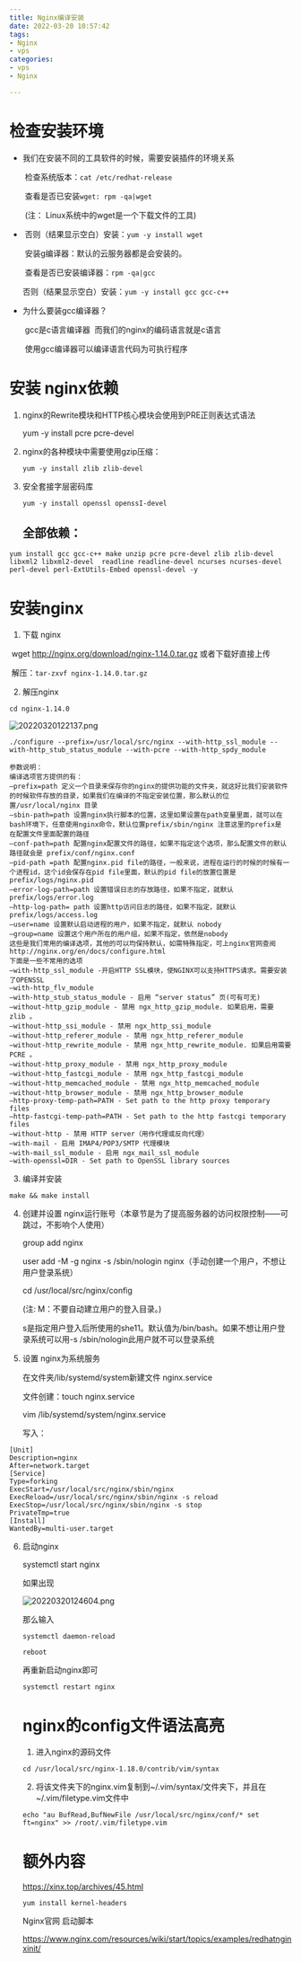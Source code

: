 ```yaml
---
title: Nginx编译安装
date: 2022-03-20 10:57:42
tags: 
- Nginx
- vps
categories:
- vps
- Nginx

---
```


# 检查安装环境

- 我们在安装不同的工具软件的时候，需要安装插件的环境关系

  ​		检查系统版本：`cat /etc/redhat-release`

  ​		查看是否已安装`wget: rpm -qa|wget`

  ​		(注： Linux系统中的wget是一个下载文件的工具)

- ​	否则（结果显示空白）安装：`yum -y install wget`

  ​		安装g编译器：默认的云服务器都是会安装的。

  ​		查看是否已安装编译器：`rpm -qa|gcc`

  ​		否则（结果显示空白）安装：`yum -y install gcc gcc-c++`

- 为什么要装gcc编译器？

  ​	gcc是c语言编译器
  ​	而我们的nginx的编码语言就是c语言

  ​	使用gcc编译器可以编译语言代码为可执行程序
  
# 安装 nginx依赖

1. nginx的Rewrite模块和HTTP核心模块会使用到PRE正则表达式语法

   yum -y install pcre pcre-devel

2. nginx的各种模块中需要使用gzip压缩：

   ```shell
   yum -y install zlib zlib-devel
   ```

   

3. 安全套接字层密码库

   ```shell
   yum -y install openssl openssI-devel
   ```
   
   ## 全部依赖：

```shell
yum install gcc gcc-c++ make unzip pcre pcre-devel zlib zlib-devel libxml2 libxml2-devel  readline readline-devel ncurses ncurses-devel perl-devel perl-ExtUtils-Embed openssl-devel -y
```

# 安装nginx

1. 下载 nginx

​	wget http://nginx.org/download/nginx-1.14.0.tar.gz 或者下载好直接上传

​	解压：`tar-zxvf nginx-1.14.0.tar.gz`

2. 解压nginx

```
cd nginx-1.14.0
```

![20220320122137.png](https://github.com/weiqh2000/blogImages/blob/main/20220320122137.png?raw=true)



```shell
./configure --prefix=/usr/local/src/nginx --with-http_ssl_module --with-http_stub_status_module --with-pcre --with-http_spdy_module
```

```shell
参数说明：
编译选项官方提供的有：
–prefix=path 定义一个目录来保存你的nginx的提供功能的文件夹，就这好比我们安装软件的时候软件存放的目录，如果我们在编译的不指定安装位置，那么默认的位置/usr/local/nginx 目录
–sbin-path=path 设置nginx执行脚本的位置，这里如果设置在path变量里面，就可以在bash环境下，任意使用nginx命令，默认位置prefix/sbin/nginx 注意这里的prefix是
在配置文件里面配置的路径
–conf-path=path 配置nginx配置文件的路径，如果不指定这个选项，那么配置文件的默认路径就会是 prefix/conf/nginx.conf
–pid-path =path 配置nginx.pid file的路径，一般来说，进程在运行的时候的时候有一个进程id，这个id会保存在pid file里面，默认的pid file的放置位置是prefix/logs/nginx.pid
–error-log-path=path 设置错误日志的存放路径，如果不指定，就默认 prefix/logs/error.log
–http-log-path= path 设置http访问日志的路径，如果不指定，就默认 prefix/logs/access.log
–user=name 设置默认启动进程的用户，如果不指定，就默认 nobody
–group=name 设置这个用户所在的用户组，如果不指定，依然是nobody
这些是我们常用的编译选项，其他的可以均保持默认，如需特殊指定，可上nginx官网查阅 http://nginx.org/en/docs/configure.html
下面是一些不常用的选项
–with-http_ssl_module -开启HTTP SSL模块，使NGINX可以支持HTTPS请求。需要安装了OPENSSL
–with-http_flv_module
–with-http_stub_status_module - 启用 “server status” 页(可有可无)
–without-http_gzip_module - 禁用 ngx_http_gzip_module. 如果启用，需要 zlib 。
–without-http_ssi_module - 禁用 ngx_http_ssi_module
–without-http_referer_module - 禁用 ngx_http_referer_module
–without-http_rewrite_module - 禁用 ngx_http_rewrite_module. 如果启用需要 PCRE 。
–without-http_proxy_module - 禁用 ngx_http_proxy_module
–without-http_fastcgi_module - 禁用 ngx_http_fastcgi_module
–without-http_memcached_module - 禁用 ngx_http_memcached_module
–without-http_browser_module - 禁用 ngx_http_browser_module
–http-proxy-temp-path=PATH - Set path to the http proxy temporary files
–http-fastcgi-temp-path=PATH - Set path to the http fastcgi temporary files
–without-http - 禁用 HTTP server（用作代理或反向代理）
–with-mail - 启用 IMAP4/POP3/SMTP 代理模块
–with-mail_ssl_module - 启用 ngx_mail_ssl_module
–with-openssl=DIR - Set path to OpenSSL library sources
```

3. 编译并安装

```shell
make && make install
```

4. 创建并设置 nginx运行账号（本章节是为了提高服务器的访问权限控制——可跳过，不影响个人使用）

   group add nginx

   user add -M -g nginx -s /sbin/nologin nginx（手动创建一个用户，不想让用户登录系统）

   cd /usr/local/src/nginx/config

   (注: M：不要自动建立用户的登入目录。)

   s是指定用户登入后所使用的she11。默认值为/bin/bash。如果不想让用户登录系统可以用-s /sbin/nologin此用户就不可以登录系统

5. 设置 nginx为系统服务


      在文件夹/lib/systemd/system新建文件 nginx.service
    
      文件创建：touch nginx.service
    
      vim /lib/systemd/system/nginx.service

   写入：

```shell
[Unit]
Description=nginx
After=network.target
[Service]
Type=forking
ExecStart=/usr/local/src/nginx/sbin/nginx
ExecReload=/usr/local/src/nginx/sbin/nginx -s reload
ExecStop=/usr/local/src/nginx/sbin/nginx -s stop
PrivateTmp=true
[Install]
WantedBy=multi-user.target
```

6. 启动nginx

   systemctl start nginx

   如果出现

   ![20220320124604.png](https://github.com/weiqh2000/blogImages/blob/main/20220320124604.png?raw=true)

   那么输入

   ```shell
   systemctl daemon-reload
   
   reboot
   ```

   再重新启动nginx即可

   ```shell
   systemctl restart nginx
   ```

   # nginx的config文件语法高亮

   1. 进入nginx的源码文件

   ```shell
   cd /usr/local/src/nginx-1.18.0/contrib/vim/syntax
   ```

   2. 将该文件夹下的nginx.vim复制到~/.vim/syntax/文件夹下，并且在~/.vim/filetype.vim文件中

   ```shell
   echo "au BufRead,BufNewFile /usr/local/src/nginx/conf/* set ft=nginx" >> /root/.vim/filetype.vim
   ```

   # 额外内容

   https://xinx.top/archives/45.html

   

   ```shell
   yum install kernel-headers
   ```

   Nginx官网 启动脚本

   https://www.nginx.com/resources/wiki/start/topics/examples/redhatnginxinit/
